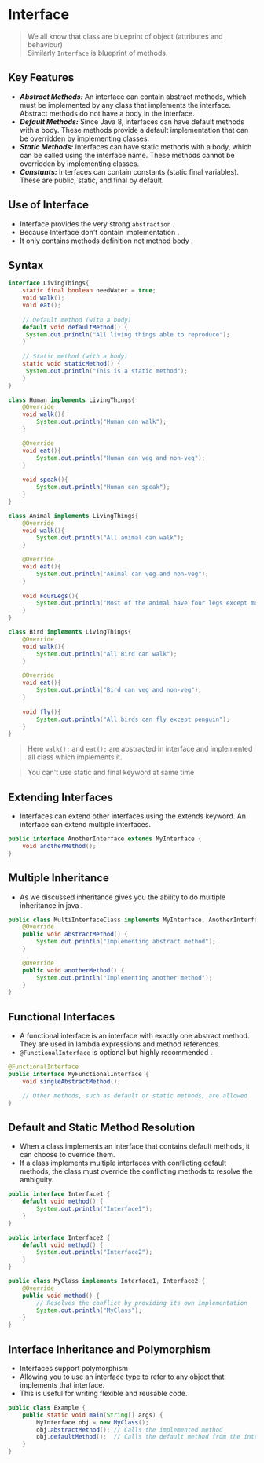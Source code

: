  # Interface
 > We all know that class are blueprint of object (attributes and behaviour) <br>
 > Similarly `Interface` is blueprint of methods.

## Key Features
- ***Abstract Methods:*** An interface can contain abstract methods, which must be implemented by any class that implements the interface. Abstract methods do not have a body in the interface.
- ***Default Methods:*** Since Java 8, interfaces can have default methods with a body. These methods provide a default implementation that can be overridden by implementing classes.
- ***Static Methods:*** Interfaces can have static methods with a body, which can be called using the interface name. These methods cannot be overridden by implementing classes.
- ***Constants:*** Interfaces can contain constants (static final variables). These are public, static, and final by default.
 
## Use of Interface
- Interface provides the very strong `abstraction` .
- Because Interface don't contain implementation .
- It only contains methods definition not method body .

## Syntax
```java
interface LivingThings{
    static final boolean needWater = true;
    void walk();
    void eat();
    
    // Default method (with a body)
    default void defaultMethod() {
     System.out.println("All living things able to reproduce");
    }
   
    // Static method (with a body)
    static void staticMethod() {
     System.out.println("This is a static method");
    }
}

class Human implements LivingThings{
    @Override
    void walk(){
        System.out.println("Human can walk");
    }

    @Override
    void eat(){
        System.out.println("Human can veg and non-veg");
    }
    
    void speak(){
        System.out.println("Human can speak");
    }
}

class Animal implements LivingThings{
    @Override
    void walk(){
        System.out.println("All animal can walk");
    }

    @Override
    void eat(){
        System.out.println("Animal can veg and non-veg");
    }
    
    void FourLegs(){
        System.out.println("Most of the animal have four legs except monkey");
    }
}

class Bird implements LivingThings{
    @Override
    void walk(){
        System.out.println("All Bird can walk");
    }

    @Override
    void eat(){
        System.out.println("Bird can veg and non-veg");
    }
    
    void fly(){
        System.out.println("All birds can fly except penguin");
    }
} 
```

> Here `walk();` and `eat();` are abstracted in interface and implemented all class which implements it. 

>You can't use static and final keyword at same time

## Extending Interfaces
- Interfaces can extend other interfaces using the extends keyword. An interface can extend multiple interfaces.
```java
public interface AnotherInterface extends MyInterface {
    void anotherMethod();
}
```

## Multiple Inheritance
- As we discussed inheritance gives you the ability to do multiple inheritance in java .

```java
public class MultiInterfaceClass implements MyInterface, AnotherInterface {
    @Override
    public void abstractMethod() {
        System.out.println("Implementing abstract method");
    }

    @Override
    public void anotherMethod() {
        System.out.println("Implementing another method");
    }
}
```
## Functional Interfaces
- A functional interface is an interface with exactly one abstract method. They are used in lambda expressions and method references.
- `@FunctionalInterface` is optional but highly recommended . 

```java
@FunctionalInterface
public interface MyFunctionalInterface {
    void singleAbstractMethod();

    // Other methods, such as default or static methods, are allowed
}
```


## Default and Static Method Resolution
- When a class implements an interface that contains default methods, it can choose to override them. 
- If a class implements multiple interfaces with conflicting default methods, the class must override the conflicting methods to resolve the ambiguity.

```java
public interface Interface1 {
    default void method() {
        System.out.println("Interface1");
    }
}

public interface Interface2 {
    default void method() {
        System.out.println("Interface2");
    }
}

public class MyClass implements Interface1, Interface2 {
    @Override
    public void method() {
        // Resolves the conflict by providing its own implementation
        System.out.println("MyClass");
    }
}
```

## Interface Inheritance and Polymorphism
- Interfaces support polymorphism
- Allowing you to use an interface type to refer to any object that implements that interface.
- This is useful for writing flexible and reusable code.

```java
public class Example {
    public static void main(String[] args) {
        MyInterface obj = new MyClass();
        obj.abstractMethod(); // Calls the implemented method
        obj.defaultMethod();  // Calls the default method from the interface
    }
}
```